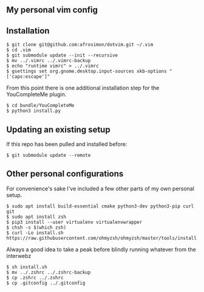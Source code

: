 ## My personal vim config

## Installation

```
$ git clone git@github.com:afrosimon/dotvim.git ~/.vim
$ cd .vim
$ git submodule update --init --recursive
$ mv ../.vimrc ../.vimrc-backup
$ echo "runtime vimrc" > ../.vimrc
$ gsettings set org.gnome.desktop.input-sources xkb-options "['caps:escape']"
```

From this point there is one additional installation step for the YouCompleteMe plugin.

```
$ cd bundle/YouCompleteMe
$ python3 install.py
```

## Updating an existing setup

If this repo has been pulled and installed before:

```
$ git submodule update --remote
```

## Other personal configurations

For convenience's sake I've included a few other parts of my own personal setup.

```
$ sudo apt install build-essential cmake python3-dev python3-pip curl git
$ sudo apt install zsh
$ pip3 install --user virtualenv virtualenvwrapper
$ chsh -s $(which zsh)
$ curl -Lo install.sh https://raw.githubusercontent.com/ohmyzsh/ohmyzsh/master/tools/install.sh
```

Always a good idea to take a peak before blindly running whatever from the interwebz

```
$ sh install.sh
$ mv ../.zshrc ../.zshrc-backup
$ cp .zshrc ../.zshrc
$ cp .gitconfig ../.gitconfig
```
